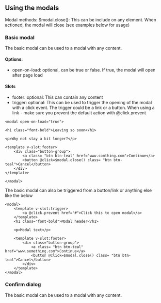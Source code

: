 ## Using the modals

Modal methods:
$modal.close(): This can be include on any element. When actioned, the modal will close (see examples below for usage)

### Basic modal
The basic modal can be used to a modal with any content.

#### Options:
 - open-on-load: optional, can be true or false. If true, the modal will open after page load

#### Slots
- footer: optional:  This can contain any content
- trigger: optional:  This can be used to trigger the opening of the modal with a click event. The trigger could be a link or a button. When using a link - make sure you prevent the default action with  @click.prevent



```
<modal open-on-load="true">

<h1 class="font-bold">Leaving so soon</h1>

<p>Why not stay a bit longer?</p>

<template v-slot:footer>
    <div class="button-group">
        <a class= "btn btn-teal" href="www.somthing.com">Continue</a>
        <button @click=$modal.close() class= "btn btn-teal">Cancel</button>
    </div>
</template>

</modal>
```

The basic modal can also be triggered from a button/link or anything else like the below

```
<modal>
    <template v-slot:trigger>
        <a @click.prevent href="#">Click this to open modal</a>
    </template>
    <h1 class="font-bold">Modal header</h1>

    <p>Modal text</p>

    <template v-slot:footer>
        <div class="button-group">
            <a class= "btn btn-teal" href="www.something.com">Continue</a>
            <button @click=$modal.close() class= "btn btn-teal">Cancel</button>
        </div>
    </template>
</modal>
```

### Confirm dialog
The basic modal can be used to a modal with any content.
